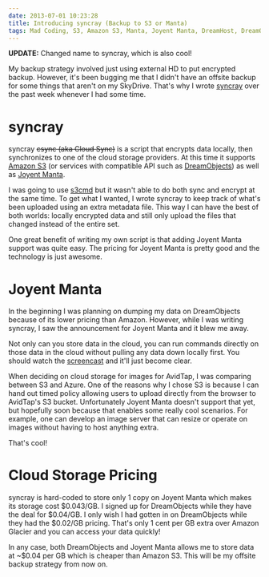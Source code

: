 ```yaml
---
date: 2013-07-01 10:23:28
title: Introducing syncray (Backup to S3 or Manta)
tags: Mad Coding, S3, Amazon S3, Manta, Joyent Manta, DreamHost, DreamObjects, backup, cloud storage
---
```

**UPDATE:** Changed name to syncray, which is also cool!

My backup strategy involved just using external HD to put encrypted backup.
However, it's been bugging me that I didn't have an offsite backup for
some things that aren't on my SkyDrive. That's why I wrote [syncray][1] over the
past week whenever I had some time.


# syncray

syncray ~~csync (aka Cloud Sync)~~ is a script that encrypts data
locally, then synchronizes to one of the cloud storage providers. At this time
it supports [Amazon S3][3] (or services with compatible API such as
[DreamObjects][4]) as well as [Joyent Manta][2].

I was going to use [s3cmd][5] but it wasn't able to do both sync and encrypt at
the same time. To get what I wanted, I wrote syncray to keep track of what's been
uploaded using an extra metadata file. This way I can have the best of both
worlds: locally encrypted data and still only upload the files that changed
instead of the entire set.

One great benefit of writing my own script is that adding Joyent Manta support
was quite easy. The pricing for Joyent Manta is pretty good and the technology
is just awesome.


# Joyent Manta

In the beginning I was planning on dumping my data on DreamObjects because of
its lower pricing than Amazon. However, while I was writing syncray, I saw the
announcement for Joyent Manta and it blew me away.

Not only can you store data in the cloud, you can run commands directly on
those data in the cloud without pulling any data down locally first. You should
watch the [screencast][6] and it'll just become clear.

When deciding on cloud storage for images for AvidTap, I was comparing between
S3 and Azure. One of the reasons why I chose S3 is because I can hand out timed
policy allowing users to upload directly from the browser to AvidTap's S3
bucket. Unfortunately Joyent Manta doesn't support that yet, but hopefully
soon because that enables some really cool scenarios. For example, one can
develop an image server that can resize or operate on images without having to
host anything extra.

That's cool!


# Cloud Storage Pricing

syncray is hard-coded to store only 1 copy on Joyent Manta which makes its
storage cost $0.043/GB. I signed up for DreamObjects while they have the deal
for $0.04/GB. I only wish I had gotten in on DreamObjects while they had the
$0.02/GB pricing. That's only 1 cent per GB extra over Amazon Glacier and you
can access your data quickly!

In any case, both DreamObjects and Joyent Manta allows me to store data at
~$0.04 per GB which is cheaper than Amazon S3. This will be my offsite backup
strategy from now on.

  [1]: https://github.com/dannysu/syncray
  [2]: http://www.joyent.com/products/manta
  [3]: https://aws.amazon.com/s3/
  [4]: https://dreamhost.com/cloud/dreamobjects/
  [5]: http://s3tools.org/s3cmd
  [6]: http://vimeo.com/68920633
